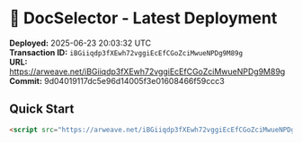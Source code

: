 # 🚀 DocSelector - Latest Deployment

**Deployed:** 2025-06-23 20:03:32 UTC  
**Transaction ID:** `iBGiiqdp3fXEwh72vggiEcEfCGoZciMwueNPDg9M89g`  
**URL:** https://arweave.net/iBGiiqdp3fXEwh72vggiEcEfCGoZciMwueNPDg9M89g  
**Commit:** 9d04019117dc5e96d14005f3e01608466f59ccc3  

## Quick Start

```html
<script src="https://arweave.net/iBGiiqdp3fXEwh72vggiEcEfCGoZciMwueNPDg9M89g"></script>
```

